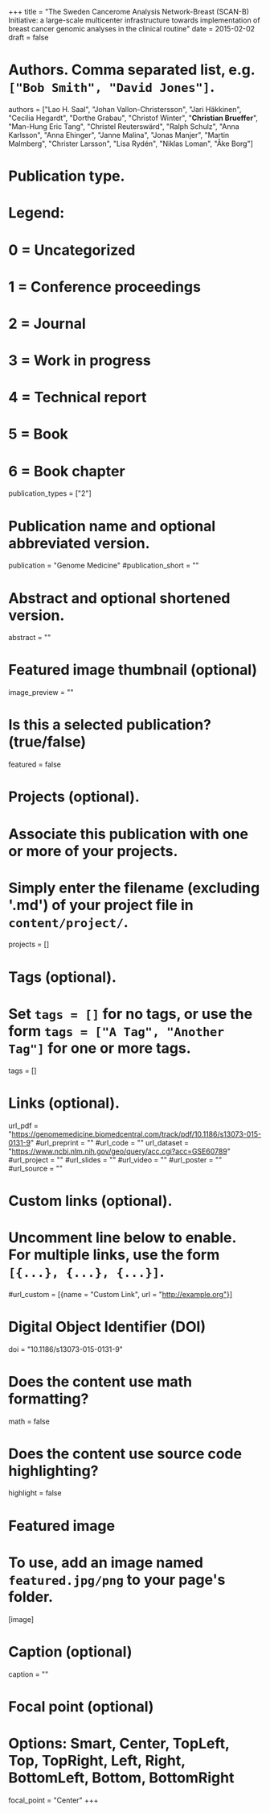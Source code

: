+++
title = "The Sweden Cancerome Analysis Network-Breast (SCAN-B) Initiative: a large-scale multicenter infrastructure towards implementation of breast cancer genomic analyses in the clinical routine"
date = 2015-02-02
draft = false

# Authors. Comma separated list, e.g. `["Bob Smith", "David Jones"]`.
authors = ["Lao H. Saal", "Johan Vallon-Christersson", "Jari Häkkinen", "Cecilia Hegardt", "Dorthe Grabau", "Christof Winter", "**Christian Brueffer**", "Man-Hung Eric Tang", "Christel Reuterswärd", "Ralph Schulz", "Anna Karlsson", "Anna Ehinger", "Janne Malina", "Jonas Manjer", "Martin Malmberg", "Christer Larsson", "Lisa Rydén", "Niklas Loman", "Åke Borg"]

# Publication type.
# Legend:
# 0 = Uncategorized
# 1 = Conference proceedings
# 2 = Journal
# 3 = Work in progress
# 4 = Technical report
# 5 = Book
# 6 = Book chapter
publication_types = ["2"]

# Publication name and optional abbreviated version.
publication = "Genome Medicine"
#publication_short = ""

# Abstract and optional shortened version.
abstract = ""

# Featured image thumbnail (optional)
image_preview = ""

# Is this a selected publication? (true/false)
featured = false

# Projects (optional).
#   Associate this publication with one or more of your projects.
#   Simply enter the filename (excluding '.md') of your project file in `content/project/`.
projects = []

# Tags (optional).
#   Set `tags = []` for no tags, or use the form `tags = ["A Tag", "Another Tag"]` for one or more tags.
tags = []

# Links (optional).
url_pdf = "https://genomemedicine.biomedcentral.com/track/pdf/10.1186/s13073-015-0131-9"
#url_preprint = ""
#url_code = ""
url_dataset = "https://www.ncbi.nlm.nih.gov/geo/query/acc.cgi?acc=GSE60789"
#url_project = ""
#url_slides = ""
#url_video = ""
#url_poster = ""
#url_source = ""

# Custom links (optional).
#   Uncomment line below to enable. For multiple links, use the form `[{...}, {...}, {...}]`.
#url_custom = [{name = "Custom Link", url = "http://example.org"}]

# Digital Object Identifier (DOI)
doi = "10.1186/s13073-015-0131-9"

# Does the content use math formatting?
math = false

# Does the content use source code highlighting?
highlight = false

# Featured image
# To use, add an image named `featured.jpg/png` to your page's folder. 
[image]
  # Caption (optional)
  caption = ""

  # Focal point (optional)
  # Options: Smart, Center, TopLeft, Top, TopRight, Left, Right, BottomLeft, Bottom, BottomRight
  focal_point = "Center"
+++
